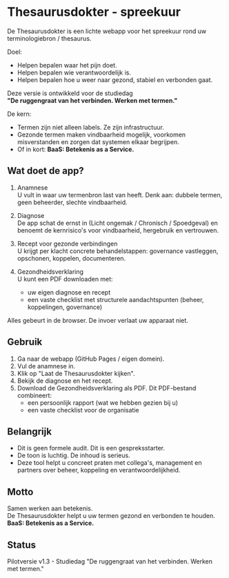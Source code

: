 # Thesaurusdokter - spreekuur

De Thesaurusdokter is een lichte webapp voor het spreekuur rond uw terminologiebron / thesaurus.

Doel:
- Helpen bepalen waar het pijn doet.
- Helpen bepalen wie verantwoordelijk is.
- Helpen bepalen hoe u weer naar gezond, stabiel en verbonden gaat.

Deze versie is ontwikkeld voor de studiedag  
**"De ruggengraat van het verbinden. Werken met termen."**

De kern:
- Termen zijn niet alleen labels. Ze zijn infrastructuur.
- Gezonde termen maken vindbaarheid mogelijk, voorkomen misverstanden en zorgen dat systemen elkaar begrijpen.
- Of in kort: **BaaS: Betekenis as a Service.**

## Wat doet de app?

1. Anamnese  
   U vult in waar uw termenbron last van heeft. Denk aan: dubbele termen, geen beheerder, slechte vindbaarheid.

2. Diagnose  
   De app schat de ernst in (Licht ongemak / Chronisch / Spoedgeval) en benoemt de kernrisico's voor vindbaarheid, hergebruik en vertrouwen.

3. Recept voor gezonde verbindingen  
   U krijgt per klacht concrete behandelstappen: governance vastleggen, opschonen, koppelen, documenteren.

4. Gezondheidsverklaring  
   U kunt een PDF downloaden met:
   - uw eigen diagnose en recept
   - een vaste checklist met structurele aandachtspunten (beheer, koppelingen, governance)

Alles gebeurt in de browser. De invoer verlaat uw apparaat niet.

## Gebruik

1. Ga naar de webapp (GitHub Pages / eigen domein).
2. Vul de anamnese in.
3. Klik op "Laat de Thesaurusdokter kijken".
4. Bekijk de diagnose en het recept.
5. Download de Gezondheidsverklaring als PDF.
   Dit PDF-bestand combineert:
   - een persoonlijk rapport (wat we hebben gezien bij u)
   - een vaste checklist voor de organisatie

## Belangrijk

- Dit is geen formele audit. Dit is een gespreksstarter.
- De toon is luchtig. De inhoud is serieus.
- Deze tool helpt u concreet praten met collega's, management en partners over beheer, koppeling en verantwoordelijkheid.

## Motto

Samen werken aan betekenis.  
De Thesaurusdokter helpt u uw termen gezond en verbonden te houden.  
**BaaS: Betekenis as a Service.**

## Status

Pilotversie v1.3 - Studiedag "De ruggengraat van het verbinden. Werken met termen."

